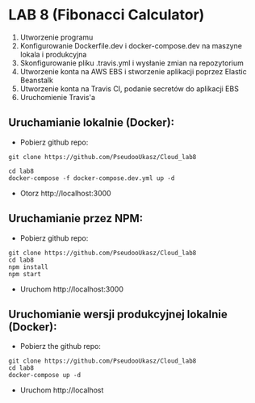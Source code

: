 # LAB 8 (Fibonacci Calculator)

1) Utworzenie programu
2) Konfigurowanie  Dockerfile.dev i docker-compose.dev na maszyne lokala i produkcyjna 
4) Skonfigurowanie pliku .travis.yml i wysłanie zmian na repozytorium
5) Utworzenie konta na AWS EBS i stworzenie aplikacji poprzez Elastic Beanstalk
6) Utworzenie konta na Travis CI, podanie secretów do aplikacji EBS
7) Uruchomienie Travis'a


## Uruchamianie lokalnie (Docker):

- Pobierz github repo:
```
git clone https://github.com/PseudooUkasz/Cloud_lab8

cd lab8
docker-compose -f docker-compose.dev.yml up -d
```
- Otorz http://localhost:3000

## Uruchamianie przez NPM:

- Pobierz github repo:
```
git clone https://github.com/PseudooUkasz/Cloud_lab8
cd lab8
npm install
npm start
```
- Uruchom http://localhost:3000

## Uruchomianie wersji produkcyjnej lokalnie (Docker):

- Pobierz the github repo:
```
git clone https://github.com/PseudooUkasz/Cloud_lab8
cd lab8
docker-compose up -d
```
- Uruchom http://localhost
